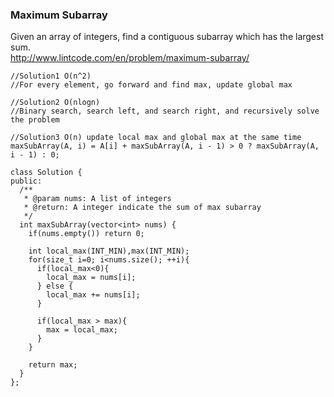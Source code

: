 ### Maximum Subarray
Given an array of integers, find a contiguous subarray which has the largest sum.  
http://www.lintcode.com/en/problem/maximum-subarray/  

```
//Solution1 O(n^2)
//For every element, go forward and find max, update global max

//Solution2 O(nlogn)
//Binary search, search left, and search right, and recursively solve the problem

//Solution3 O(n) update local max and global max at the same time
maxSubArray(A, i) = A[i] + maxSubArray(A, i - 1) > 0 ? maxSubArray(A, i - 1) : 0; 

class Solution {
public:
  /**
   * @param nums: A list of integers
   * @return: A integer indicate the sum of max subarray
   */
  int maxSubArray(vector<int> nums) {
    if(nums.empty()) return 0;

    int local_max(INT_MIN),max(INT_MIN);
    for(size_t i=0; i<nums.size(); ++i){
      if(local_max<0){
        local_max = nums[i];
      } else {
        local_max += nums[i];
      }

      if(local_max > max){
        max = local_max;
      }
    }

    return max;
  }
};
```